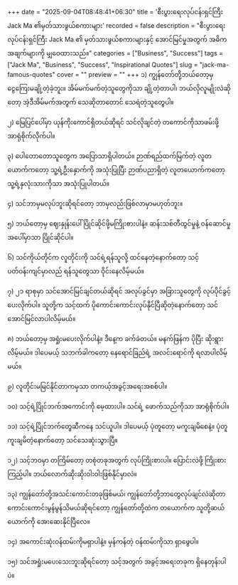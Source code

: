 +++
date = "2025-09-04T08:48:41+06:30"
title = 'စီးပွားရေးလုပ်ငန်းရှင်ကြီး Jack Ma ၏မှတ်သားဖွယ်စကားများ'
recorded = false
description = "စီးပွားရေးလုပ်ငန်းရှင်ကြီး Jack Ma ၏ မှတ်သားဖွယ်စကားများနှင့် အောင်မြင်မှုအတွက် အဓိကအချက်များကို မျှဝေထားသည်။"
categories = ["Business", "Success"]
tags = ["Jack Ma", "Business", "Success", "Inspirational Quotes"]
slug = "jack-ma-famous-quotes"
cover = ""
preview = ""
+++
၁) ကျွန်တော်တို့ဘယ်တော့မှ ငွေကြေးမချို့တဲ့ခဲ့ဘူး။
အိမ်မက်မက်တဲ့သူတွေကိုသာ ချို့တဲ့တာပါ၊ ဘယ်လိုလူမျိုးလဲဆိုတော့ အဲ့ဒီအိမ်မက်အတွက် သေဆိုတာတောင် သေရဲတဲ့သူတွေပါ။

၂) မြေပြင်ပေါ်မှာ ယုန်ကိုးကောင်ရှိတယ်ဆိုရင် သင်လိုချင်တဲ့ တကောင်ကိုသာဖမ်းဖို့ အာရုံစိုက်လိုက်ပါ။

၃) ပေါတောတောသူတွေက အပြောသာရှိပါတယ်။ ဉာဏ်ရည်ထက်မြက်တဲ့ လူတယောက်ကတော့ သူ့ရဲ့ဦးနှောက်ကို အသုံးပြုပြီး ဉာဏ်ပညာရှိတဲ့ လူတယောက်ကတော့ သူ့ရဲ့နှလုံးသားကိုသာ အသုံးပြုပါတယ်။

၄) သင်ဘာမှမလုပ်ဘူးဆိုရင်တော့ ဘာမှလည်းဖြစ်လာမှာမဟုတ်ဘူး။

၅) ဘယ်တော့မှ ဈေးနှုန်းပေါ် ပြိုင်ဆိုင်ဖို့မကြိုးစားပါနဲ့။ ဆန်းသစ်တီထွင်မှုနဲ့ ဝန်ဆောင်မှုအပေါ်မှာသာ ပြိုင်ဆိုင်ပါ။

၆) သင်ကိုယ်တိုင်က လူတိုင်းကို သင်ရဲ့ရန်သူလို့ ထင်နေတဲ့နောက်တော့ သင့်ပတ်ဝန်းကျင်မှာလည် ရန်သူတွေသာ ဝိုင်းနေလိမ့်မယ်။

၇) ၂၁ ရာစုမှာ သင်အောင်မြင်ချင်တယ်ဆိုရင် အလုပ်ခွင်မှာ အခြားသူတွေကို လုပ်ပိုင်ခွင့်ပေးလိုက်ပါ။ သူတို့က သင့်ထက် ပိုကောင်းကောင်းလုပ်နိုင်ပြီဆိုတဲ့နောက်တော့ သင်အောင်မြင်လာပါလိမ့်မယ်။

၈) ဘယ်တော့မှ အရှုံးမပေးလိုက်ပါနဲ့။ ဒီနေ့က ခက်ခဲတယ်။ မနက်ဖြန်က ပိုပြီး ဆိုးရွားလိမ့်မယ်။ ဒါပေမယ့် သဘက်ခါကတော့ နေရောင်ခြည်ရဲ့ အလင်းရောင်ကို ရလာပါလိမ့်မယ်။

၉) လူတိုင်းမမြင်နိုင်တာကမှသာ တကယ့်အခွင့်အရေးအစစ်ပါ။

၁၀) သင့်ရဲ့ပြိုင်ဘက်အကောင်းကို မေ့ထားပါ။ သင်ရဲ့ ဖောက်သည်ကိုသာ အာရုံစိုက်ပါ။

၁၁) သင့်ရဲ့ပြိုင်ဘက်တွေဆီကနေ သင်ယူပါ။ ဒါပေမယ့် ပုံတူတော့ မကူးချမိစေနဲ့။ ပုံတူကူးချမိတဲ့နောက်တော့ သင်သေဆုံးသွားပြီ။

၁၂) သင့်ဘဝမှာ တကြိမ်တော့ တစုံတခုအတွက် လုပ်ကြိုးစားပါ။ ပြောင်းလဲဖို့ ကြိုးစားကြည့်ပါ။ ဘယ်လောက်ဆိုးဆိုးဝါးဝါးဖြစ်နိုင်မှာလဲ။

၁၃) ကျွန်တော်တို့အသင်းကောင်းတခုဖြစ်မယ်၊ ကျွန်တော်တို့ဘာတွေလုပ်ချင်လဲဆိုတာ ကောင်းကောင်းမွန်မွန်သိမယ်ဆိုရင်တော့ ကျွန်တော်တို့ထဲက တယောက်က သူတို့ဆယ်ယောက်ကို အေးဆေးနိုင်ပြီလေ။

၁၄) အကောင်းဆုံးဝန်ထမ်းကိုမရှာပါနဲ့။ မှန်ကန်တဲ့ ဝန်ထမ်းကိုသာ ရှာဖွေပါ။

၁၅) သင်အရှုံးမပေးသေးဘူးဆိုရင်တော့ သင့်အတွက် အခွင့်အရေးတခုက ရှိနေတုန်းပါပဲ။